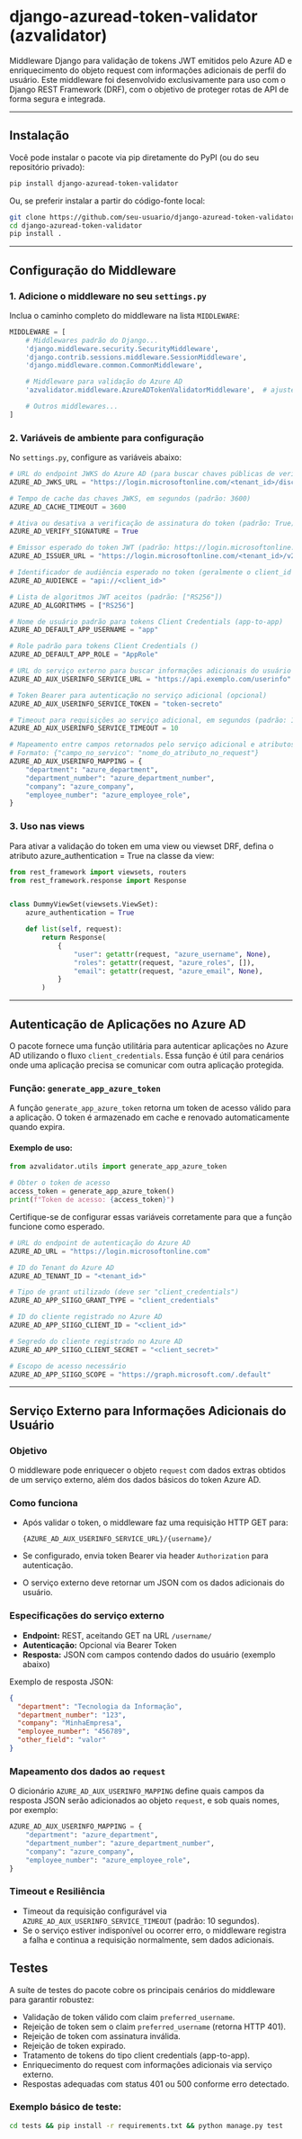 # django-azuread-token-validator (azvalidator)

Middleware Django para validação de tokens JWT emitidos pelo Azure AD e enriquecimento do objeto request com informações adicionais de perfil do usuário. Este middleware foi desenvolvido exclusivamente para uso com o Django REST Framework (DRF), com o objetivo de proteger rotas de API de forma segura e integrada.

---

## Instalação

Você pode instalar o pacote via pip diretamente do PyPI (ou do seu repositório privado):

```bash
pip install django-azuread-token-validator
```

Ou, se preferir instalar a partir do código-fonte local:

```bash
git clone https://github.com/seu-usuario/django-azuread-token-validator.git
cd django-azuread-token-validator
pip install .
```

---

## Configuração do Middleware

### 1. Adicione o middleware no seu `settings.py`

Inclua o caminho completo do middleware na lista `MIDDLEWARE`:

```python
MIDDLEWARE = [
    # Middlewares padrão do Django...
    'django.middleware.security.SecurityMiddleware',
    'django.contrib.sessions.middleware.SessionMiddleware',
    'django.middleware.common.CommonMiddleware',

    # Middleware para validação do Azure AD
    'azvalidator.middleware.AzureADTokenValidatorMiddleware',  # ajuste o caminho conforme seu pacote

    # Outros middlewares...
]
```

### 2. Variáveis de ambiente para configuração

No `settings.py`, configure as variáveis abaixo:

```python
# URL do endpoint JWKS do Azure AD (para buscar chaves públicas de verificação)
AZURE_AD_JWKS_URL = "https://login.microsoftonline.com/<tenant_id>/discovery/keys"

# Tempo de cache das chaves JWKS, em segundos (padrão: 3600)
AZURE_AD_CACHE_TIMEOUT = 3600

# Ativa ou desativa a verificação de assinatura do token (padrão: True)
AZURE_AD_VERIFY_SIGNATURE = True

# Emissor esperado do token JWT (padrão: https://login.microsoftonline.com/<tenant_id>/v2.0)
AZURE_AD_ISSUER_URL = "https://login.microsoftonline.com/<tenant_id>/v2.0"

# Identificador de audiência esperado no token (geralmente o client_id ou App ID URI)
AZURE_AD_AUDIENCE = "api://<client_id>"

# Lista de algoritmos JWT aceitos (padrão: ["RS256"])
AZURE_AD_ALGORITHMS = ["RS256"]

# Nome de usuário padrão para tokens Client Credentials (app-to-app)
AZURE_AD_DEFAULT_APP_USERNAME = "app"

# Role padrão para tokens Client Credentials ()
AZURE_AD_DEFAULT_APP_ROLE = "AppRole"

# URL do serviço externo para buscar informações adicionais do usuário (opcional)
AZURE_AD_AUX_USERINFO_SERVICE_URL = "https://api.exemplo.com/userinfo"

# Token Bearer para autenticação no serviço adicional (opcional)
AZURE_AD_AUX_USERINFO_SERVICE_TOKEN = "token-secreto"

# Timeout para requisições ao serviço adicional, em segundos (padrão: 10)
AZURE_AD_AUX_USERINFO_SERVICE_TIMEOUT = 10

# Mapeamento entre campos retornados pelo serviço adicional e atributos do request
# Formato: {"campo_no_servico": "nome_do_atributo_no_request"}
AZURE_AD_AUX_USERINFO_MAPPING = {
    "department": "azure_department",
    "department_number": "azure_department_number",
    "company": "azure_company",
    "employee_number": "azure_employee_role",
}

```

### 3. Uso nas views

Para ativar a validação do token em uma view ou viewset DRF, defina o atributo azure_authentication = True na classe da view:

```python
from rest_framework import viewsets, routers
from rest_framework.response import Response


class DummyViewSet(viewsets.ViewSet):
    azure_authentication = True

    def list(self, request):
        return Response(
            {
                "user": getattr(request, "azure_username", None),
                "roles": getattr(request, "azure_roles", []),
                "email": getattr(request, "azure_email", None),
            }
        )
```

---


## Autenticação de Aplicações no Azure AD

O pacote fornece uma função utilitária para autenticar aplicações no Azure AD utilizando o fluxo `client_credentials`. Essa função é útil para cenários onde uma aplicação precisa se comunicar com outra aplicação protegida.

### Função: `generate_app_azure_token`

A função `generate_app_azure_token` retorna um token de acesso válido para a aplicação. O token é armazenado em cache e renovado automaticamente quando expira.

#### Exemplo de uso:

```python
from azvalidator.utils import generate_app_azure_token

# Obter o token de acesso
access_token = generate_app_azure_token()
print(f"Token de acesso: {access_token}")
```

Certifique-se de configurar essas variáveis corretamente para que a função funcione como esperado.

```python 
# URL do endpoint de autenticação do Azure AD
AZURE_AD_URL = "https://login.microsoftonline.com"

# ID do Tenant do Azure AD
AZURE_AD_TENANT_ID = "<tenant_id>"

# Tipo de grant utilizado (deve ser "client_credentials")
AZURE_AD_APP_SIIGO_GRANT_TYPE = "client_credentials"

# ID do cliente registrado no Azure AD
AZURE_AD_APP_SIIGO_CLIENT_ID = "<client_id>"

# Segredo do cliente registrado no Azure AD
AZURE_AD_APP_SIIGO_CLIENT_SECRET = "<client_secret>"

# Escopo de acesso necessário
AZURE_AD_APP_SIIGO_SCOPE = "https://graph.microsoft.com/.default"
```

---
## Serviço Externo para Informações Adicionais do Usuário

### Objetivo

O middleware pode enriquecer o objeto `request` com dados extras obtidos de um serviço externo, além dos dados básicos do token Azure AD.

### Como funciona

- Após validar o token, o middleware faz uma requisição HTTP GET para:

  ```
  {AZURE_AD_AUX_USERINFO_SERVICE_URL}/{username}/
  ```

- Se configurado, envia token Bearer via header `Authorization` para autenticação.

- O serviço externo deve retornar um JSON com os dados adicionais do usuário.

### Especificações do serviço externo

- **Endpoint:** REST, aceitando GET na URL `/username/`
- **Autenticação:** Opcional via Bearer Token
- **Resposta:** JSON com campos contendo dados do usuário (exemplo abaixo)

Exemplo de resposta JSON:

```json
{
  "department": "Tecnologia da Informação",
  "department_number": "123",
  "company": "MinhaEmpresa",
  "employee_number": "456789",
  "other_field": "valor"
}
```

### Mapeamento dos dados ao `request`

O dicionário `AZURE_AD_AUX_USERINFO_MAPPING` define quais campos da resposta JSON serão adicionados ao objeto `request`, e sob quais nomes, por exemplo:

```python
AZURE_AD_AUX_USERINFO_MAPPING = {
    "department": "azure_department",
    "department_number": "azure_department_number",
    "company": "azure_company",
    "employee_number": "azure_employee_role",
}
```

### Timeout e Resiliência

- Timeout da requisição configurável via `AZURE_AD_AUX_USERINFO_SERVICE_TIMEOUT` (padrão: 10 segundos).
- Se o serviço estiver indisponível ou ocorrer erro, o middleware registra a falha e continua a requisição normalmente, sem dados adicionais.

## Testes

A suíte de testes do pacote cobre os principais cenários do middleware para garantir robustez:

- Validação de token válido com claim `preferred_username`.
- Rejeição de token sem o claim `preferred_username` (retorna HTTP 401).
- Rejeição de token com assinatura inválida.
- Rejeição de token expirado.
- Tratamento de tokens do tipo client credentials (app-to-app).
- Enriquecimento do request com informações adicionais via serviço externo.
- Respostas adequadas com status 401 ou 500 conforme erro detectado.

### Exemplo básico de teste:

```bash
cd tests && pip install -r requirements.txt && python manage.py test
```
